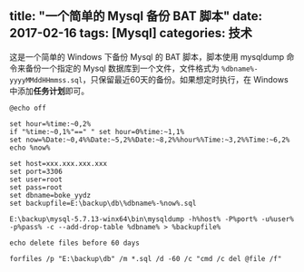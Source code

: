 title: "一个简单的 Mysql 备份 BAT 脚本"
date: 2017-02-16
tags: [Mysql]
categories: 技术
---

这是一个简单的 Windows 下备份 Mysql 的 BAT 脚本，脚本使用 mysqldump 命令来备份一个指定的 Mysql 数据库到一个文件，文件格式为 `%dbname%-yyyyMMddHHmmss.sql`，只保留最近60天的备份。如果想定时执行，在 Windows 中添加**任务计划**即可。<!--more-->

```
@echo off

set hour=%time:~0,2%
if "%time:~0,1%"==" " set hour=0%time:~1,1%
set now=%Date:~0,4%%Date:~5,2%%Date:~8,2%%hour%%Time:~3,2%%Time:~6,2%
echo %now%

set host=xxx.xxx.xxx.xxx
set port=3306
set user=root
set pass=root
set dbname=boke_yydz
set backupfile=E:\backup\db\%dbname%-%now%.sql

E:\backup\mysql-5.7.13-winx64\bin\mysqldump -h%host% -P%port% -u%user% -p%pass% -c --add-drop-table %dbname% > %backupfile%

echo delete files before 60 days

forfiles /p "E:\backup\db" /m *.sql /d -60 /c "cmd /c del @file /f"
```